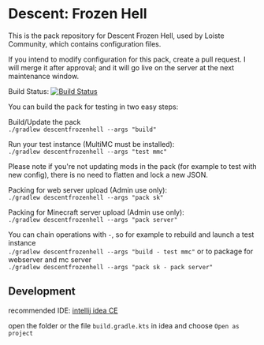 # Descent: Frozen Hell
This is the pack repository for Descent Frozen Hell, used by Loiste Community, which contains configuration files.

If you intend to modify configuration for this pack, create a pull request.
I will merge it after approval; and it will go live on the server at the next maintenance window.

Build Status: [![Build Status](https://dev.azure.com/josephmarsden/DescentPacks/_apis/build/status/CitadelCore.DescentPacks?branchName=master)](https://dev.azure.com/josephmarsden/DescentPacks/_build/latest?definitionId=1&branchName=master)

You can build the pack for testing in two easy steps:

Build/Update the pack \
`./gradlew descentfrozenhell --args "build"`

Run your test instance (MultiMC must be installed): \
`./gradlew descentfrozenhell --args "test mmc"`

Please note if you're not updating mods in the pack (for example to test with new config), there is no need to flatten and lock a new JSON.

Packing for web server upload (Admin use only): \
`./gradlew descentfrozenhell --args "pack sk"`

Packing for Minecraft server upload (Admin use only): \
`./gradlew descentfrozenhell --args "pack server"`

You can chain operations with `-`, so for example to rebuild and launch a test instance \
`./gradlew descentfrozenhell --args "build - test mmc"`
or to package for webserver and mc server \
`./gradlew descentfrozenhell --args "pack sk - pack server"`

## Development

recommended IDE: [intellij idea CE](https://www.jetbrains.com/idea/download/)

open the folder or the file `build.gradle.kts` in idea and choose `Open as project`
